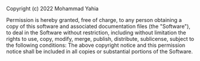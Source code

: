 

Copyright (c) 2022 Mohammad Yahia

Permission is hereby granted, 
free of charge, 
to any person obtaining a copy of this software and associated documentation files (the "Software"), 
to deal in the Software without restriction, 
including without limitation the rights to use, copy, modify, merge, publish, distribute, sublicense, subject to the following conditions:
The above copyright notice and this permission notice shall be included in all copies or substantial portions of the Software.

